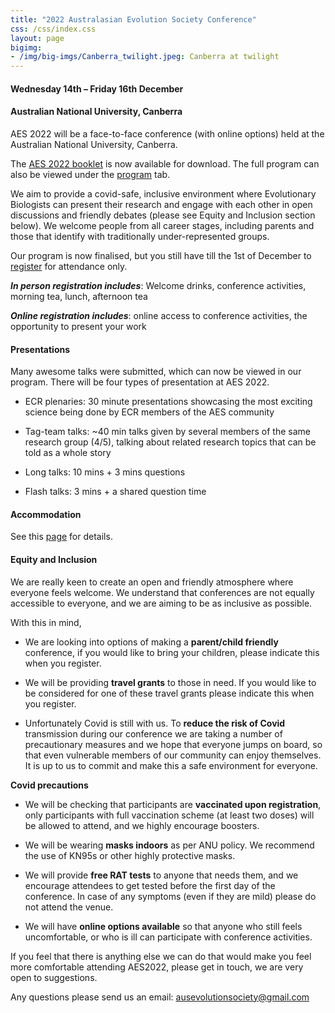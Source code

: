```yaml
---
title: "2022 Australasian Evolution Society Conference"
css: /css/index.css
layout: page
bigimg:
- /img/big-imgs/Canberra_twilight.jpeg: Canberra at twilight
---
```


#### Wednesday 14th – Friday 16th December


#### Australian National University, Canberra

AES 2022 will be a face-to-face conference (with online options) held at the Australian National University, Canberra. 

The [AES 2022 booklet](Booklet_AES2022.pdf) is now available for download. The full program can also be viewed under the [program](Program_2022.md) tab. 

We aim to provide a covid-safe, inclusive environment where Evolutionary Biologists can present their research and engage with each other in open discussions and friendly debates (please see Equity and Inclusion section below). We welcome people from all career stages, including parents and those that identify with traditionally under-represented groups.

Our program is now finalised, but you still have till the 1st of December to [register](https://aes.corsizio.com/c/6305473446e7234776af02db) for attendance only.

**_In person registration includes_**: Welcome drinks, conference activities, morning tea, lunch, afternoon tea

**_Online registration includes_**: online access to conference activities, the opportunity to present your work


#### Presentations

Many awesome talks were submitted, which can now be viewed in our program. There will be four types of presentation at AES 2022.

- ECR plenaries: 30 minute presentations showcasing the most exciting science being done by ECR members of the AES community

- Tag-team talks: ~40 min talks given by several members of the same research group (4/5), talking about related research topics that can be told as a whole story

- Long talks: 10 mins + 3 mins questions

- Flash talks: 3 mins + a shared question time

#### Accommodation 

See this [page](accommodation.md) for details.

#### Equity and Inclusion

We are really keen to create an open and friendly atmosphere where everyone feels welcome. We understand that conferences are not equally accessible to everyone, and we are aiming to be as inclusive as possible.

With this in mind,

-	We are looking into options of making a **parent/child friendly** conference, if you would like to bring your children, please indicate this when you register.

-	We will be providing **travel grants** to those in need. If you would like to be considered for one of these travel grants please indicate this when you register. 

-	Unfortunately Covid is still with us. To **reduce the risk of Covid** transmission during our conference we are taking a number of precautionary measures and we hope that everyone jumps on board, so that even vulnerable members of our community can enjoy themselves. It is up to us to commit and make this a safe environment for everyone.

**Covid precautions**

-	We will be checking that participants are **vaccinated upon registration**, only participants with full vaccination scheme (at least two doses) will be allowed to attend, and we highly encourage boosters.

-	We will be wearing **masks indoors** as per ANU policy. We recommend the use of KN95s or other highly protective masks.

-	We will provide **free RAT tests** to anyone that needs them, and we encourage attendees to get tested before the first day of the conference. In case of any symptoms (even if they are mild) please do not attend the venue. 

-	We will have **online options available** so that anyone who still feels uncomfortable, or who is ill can participate with conference activities.

If you feel that there is anything else we can do that would make you feel more comfortable attending AES2022, please get in touch, we are very open to suggestions.

Any questions please send us an email: ausevolutionsociety@gmail.com

